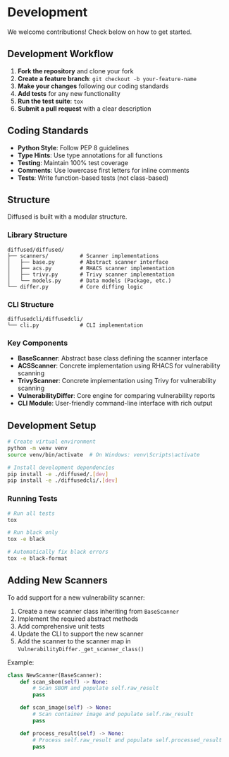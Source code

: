 # Development

We welcome contributions! Check below on how to get started.

## Development Workflow

1. **Fork the repository** and clone your fork
2. **Create a feature branch**: `git checkout -b your-feature-name`
3. **Make your changes** following our coding standards
4. **Add tests** for any new functionality
5. **Run the test suite**: `tox`
6. **Submit a pull request** with a clear description

## Coding Standards

- **Python Style**: Follow PEP 8 guidelines
- **Type Hints**: Use type annotations for all functions
- **Testing**: Maintain 100% test coverage
- **Comments**: Use lowercase first letters for inline comments
- **Tests**: Write function-based tests (not class-based)

## Structure

Diffused is built with a modular structure.

### Library Structure

```
diffused/diffused/
├── scanners/          # Scanner implementations
│   ├── base.py        # Abstract scanner interface
│   ├── acs.py         # RHACS scanner implementation
│   ├── trivy.py       # Trivy scanner implementation
│   └── models.py      # Data models (Package, etc.)
└── differ.py          # Core diffing logic
```

### CLI Structure

```
diffusedcli/diffusedcli/
└── cli.py             # CLI implementation
```

### Key Components

- **BaseScanner**: Abstract base class defining the scanner interface
- **ACSScanner**: Concrete implementation using RHACS for vulnerability scanning
- **TrivyScanner**: Concrete implementation using Trivy for vulnerability scanning
- **VulnerabilityDiffer**: Core engine for comparing vulnerability reports
- **CLI Module**: User-friendly command-line interface with rich output

## Development Setup

```bash
# Create virtual environment
python -m venv venv
source venv/bin/activate  # On Windows: venv\Scripts\activate

# Install development dependencies
pip install -e ./diffused/.[dev]
pip install -e ./diffusedcli/.[dev]
```

### Running Tests

```bash
# Run all tests
tox

# Run black only
tox -e black

# Automatically fix black errors
tox -e black-format
```

## Adding New Scanners

To add support for a new vulnerability scanner:

1. Create a new scanner class inheriting from `BaseScanner`
2. Implement the required abstract methods
3. Add comprehensive unit tests
4. Update the CLI to support the new scanner
5. Add the scanner to the scanner map in `VulnerabilityDiffer._get_scanner_class()`

Example:
```python
class NewScanner(BaseScanner):
    def scan_sbom(self) -> None:
        # Scan SBOM and populate self.raw_result
        pass

    def scan_image(self) -> None:
        # Scan container image and populate self.raw_result
        pass

    def process_result(self) -> None:
        # Process self.raw_result and populate self.processed_result
        pass
```
